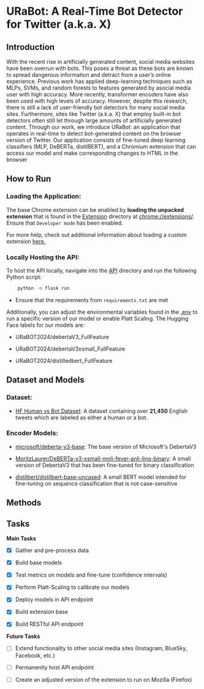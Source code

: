 # URaBot: A Real-Time Bot Detector for Twitter (a.k.a. X)

## Introduction

With the recent rise in artificially generated content, social media websites have been overrun with bots. This poses
a threat as these bots are known to spread dangerous information and detract from a user’s online experience. Previous 
work has applied deep-learning techniques such as MLPs, SVMs, and random forests to features generated by asocial media 
user with high accuracy. More recently, transformer encoders have also been used with high levels of accuracy. However,
despite this research, there is still a lack of user-friendly bot detectors for many social media sites. Furthermore,
sites like Twitter (a.k.a. X) that employ built-in bot detectors often still let through large amounts
of artificially generated content. Through our work, we introduce URaBot: an application that operates in real-time
to detect bot-generated content on the browser version of Twitter. Our application consists of fine-tuned deep learning 
classifiers (MLP, DeBERTa, distilBERT), and a Chromium extension that can access our model and make corresponding changes to 
HTML in the browser

## How to Run

### Loading the Application:
The base Chrome extension can be enabled by **loading the unpacked extension** that is found in the [Extension](Extension) directory at [<nobr>chrome://extensions/</nobr>](chrome://extensions/). Ensure that `Developer mode` has been enabled.

For more help, check out additional information about loading a custom extension [here.](https://knowledge.workspace.google.com/kb/load-unpacked-extensions-000005962)

### Locally Hosting the API:


To host the API locally, navigate into the [API](API) directory and run the following Python script:
```bash
    python -m flask run
```

- Ensure that the requirements from `requirements.txt` are met

Additionally, you can adjust the environmental variables found in the [.env](API/.env) to run a specific version of our model or enable Platt Scaling. The Hugging Face labels for our models are:

- URaBOT2024/debertaV3_FullFeature

- URaBOT2024/debertaV3xsmall_FullFeature

- URaBOT2024/distilledbert_FullFeature



## Dataset and Models

### Dataset:

- [HF Human vs Bot Dataset](https://huggingface.co/datasets/airt-ml/twitter-human-bots): A dataset containing over **21,450** English tweets which are labeled as either a human or a bot.

### Encoder Models:

- [microsoft/deberta-v3-base](https://huggingface.co/microsoft/deberta-v3-base): The base version of Microsoft's DebertaV3

- [MoritzLaurer/DeBERTa-v3-xsmall-mnli-fever-anli-ling-binary](https://huggingface.co/MoritzLaurer/DeBERTa-v3-xsmall-mnli-fever-anli-ling-binary): A small version of DebertaV3 that has been fine-tuned for binary classification

- [distilbert/distilbert-base-uncased](https://huggingface.co/distilbert/distilbert-base-uncased): A small BERT model intended for fine-tuning on sequence classification that is not case-sensitive

## Methods

## Tasks
**Main Tasks**
- [x] Gather and pre-process data
- [x] Build base models
- [x] Test metrics on models and fine-tune (confidence intervals)
- [x] Perform Platt-Scaling to calibrate our models 
- [x] Deploy models in API endpoint
- [x] Build extension base
- [x] Build RESTful API endpoint


**Future Tasks**
- [ ] Extend functionality to other social media sites (Instagram, BlueSky, Facebook, etc.)
- [ ] Permanently host API endpoint
- [ ] Create an adjusted version of the extension to run on Mozilla (Firefox)


